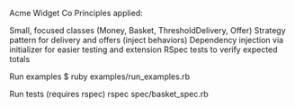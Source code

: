 Acme Widget Co
Principles applied:

Small, focused classes (Money, Basket, ThresholdDelivery, Offer)
Strategy pattern for delivery and offers (inject behaviors)
Dependency injection via initializer for easier testing and extension
RSpec tests to verify expected totals

Run examples
$ ruby examples/run_examples.rb

Run tests (requires rspec)
 rspec spec/basket_spec.rb

